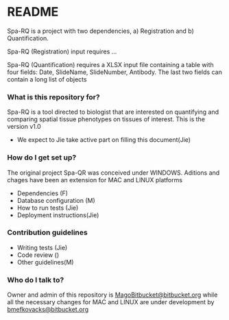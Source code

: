 # README #
Spa-RQ is a project with two dependencies, a) Registration and b) Quantification.

Spa-RQ (Registration) input requires ...

Spa-RQ (Quantification) requires a XLSX input file containing a table with four fields:
Date, SlideName, SlideNumber, Antibody. 
The last two fields can contain a long list of objects

### What is this repository for? ###
Spa-RQ is a tool directed to biologist that are interested on quantifying and comparing spatial tissue phenotypes
on tissues of interest.
This is the version v1.0

* We expect to Jie take active part on filling this document(Jie)


### How do I get set up? ###
The original project Spa-QR was conceived under WINDOWS. 
Aditions and chages have been an extension for MAC and LINUX platforms

* Dependencies (F)
* Database configuration (M)
* How to run tests (Jie)
* Deployment instructions(Jie)

### Contribution guidelines ###

* Writing tests (Jie)
* Code review ()
* Other guidelines(M)

### Who do I talk to? ###
Owner and admin of this repository is MagoBitbucket@bitbucket.org while all the necessary changes for MAC and LINUX are under development by bmefkovacks@bitbucket.org
